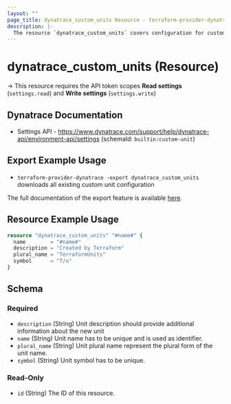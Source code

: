 ```yaml
---
layout: ""
page_title: dynatrace_custom_units Resource - terraform-provider-dynatrace"
description: |-
  The resource `dynatrace_custom_units` covers configuration for custom units
---
```


# dynatrace_custom_units (Resource)

-> This resource requires the API token scopes **Read settings** (`settings.read`) and **Write settings** (`settings.write`)

## Dynatrace Documentation

- Settings API - https://www.dynatrace.com/support/help/dynatrace-api/environment-api/settings (schemaId: `builtin:custom-unit`)

## Export Example Usage

- `terraform-provider-dynatrace -export dynatrace_custom_units` downloads all existing custom unit configuration

The full documentation of the export feature is available [here](https://registry.terraform.io/providers/dynatrace-oss/dynatrace/latest/docs/guides/export-v2).

## Resource Example Usage

```terraform
resource "dynatrace_custom_units" "#name#" {
  name        = "#name#"
  description = "Created by Terraform"
  plural_name = "TerraformUnits"
  symbol      = "T/u"
}
```

<!-- schema generated by tfplugindocs -->
## Schema

### Required

- `description` (String) Unit description should provide additional information about the new unit
- `name` (String) Unit name has to be unique and is used as identifier.
- `plural_name` (String) Unit plural name represent the plural form of the unit name.
- `symbol` (String) Unit symbol has to be unique.

### Read-Only

- `id` (String) The ID of this resource.
 